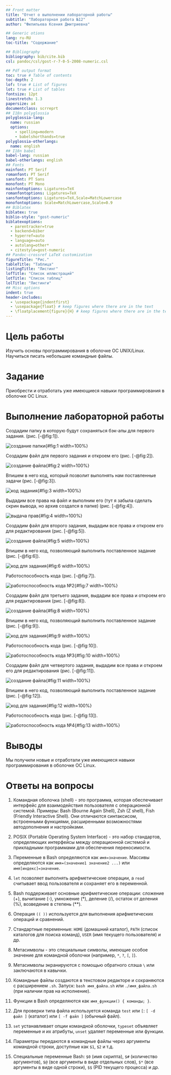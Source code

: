 ```yaml
---
## Front matter
title: "Отчет о выполнении лабораторной работы"
subtitle: "Лабораторная работа №12"
author: "Филипьева Ксения Дмитриевна"

## Generic otions
lang: ru-RU
toc-title: "Содержание"

## Bibliography
bibliography: bib/cite.bib
csl: pandoc/csl/gost-r-7-0-5-2008-numeric.csl

## Pdf output format
toc: true # Table of contents
toc-depth: 2
lof: true # List of figures
lot: true # List of tables
fontsize: 12pt
linestretch: 1.3
papersize: a4
documentclass: scrreprt
## I18n polyglossia
polyglossia-lang:
  name: russian
  options:
	- spelling=modern
	- babelshorthands=true
polyglossia-otherlangs:
  name: english
## I18n babel
babel-lang: russian
babel-otherlangs: english
## Fonts
mainfont: PT Serif
romanfont: PT Serif
sansfont: PT Sans
monofont: PT Mono
mainfontoptions: Ligatures=TeX
romanfontoptions: Ligatures=TeX
sansfontoptions: Ligatures=TeX,Scale=MatchLowercase
monofontoptions: Scale=MatchLowercase,Scale=0.9
## Biblatex
biblatex: true
biblio-style: "gost-numeric"
biblatexoptions:
  - parentracker=true
  - backend=biber
  - hyperref=auto
  - language=auto
  - autolang=other*
  - citestyle=gost-numeric
## Pandoc-crossref LaTeX customization
figureTitle: "Рис."
tableTitle: "Таблица"
listingTitle: "Листинг"
lofTitle: "Список иллюстраций"
lotTitle: "Список таблиц"
lolTitle: "Листинги"
## Misc options
indent: true
header-includes:
  - \usepackage{indentfirst}
  - \usepackage{float} # keep figures where there are in the text
  - \floatplacement{figure}{H} # keep figures where there are in the text
---
```


# Цель работы

Изучить основы программирования в оболочке ОС UNIX/Linux. Научиться писать небольшие командные файлы.

# Задание

Приобрести и отработать уже имеющиеся навыки программирования в оболочке ОС Linux.

# Выполнение лабораторной работы

Создадим папку в которую будут сохраняться бэк-апы для первого задания. (рис. [-@fig:1]).

![создание папки](image/121.png){#fig:1 width=100%}

Создадим файл для первого задания и откроем его (рис. [-@fig:2]).

![создание файла](image/122.png){#fig:2 width=100%}

Впишем в него код, который позволит выполнять нам поставленные задачи (рис. [-@fig:3]).

![код задания](image/123.png){#fig:3 width=100%}

Выдадим все права на файл и выполним его (тут я забыла сделать скрин вывода, но архив создался в папке) (рис. [-@fig:4]).

![выдача прав](image/124.png){#fig:4 width=100%}

Создадим файл для второго задания, выдадим все права и откроем его для редактирования (рис. [-@fig:5]).

![создание файла](image/125.png){#fig:5 width=100%}

Впишем в него код, позволяющий выполнить поставленное задание (рис. [-@fig:6]).

![код для задания](image/126.png){#fig:6 width=100%}

Работоспособность кода (рис. [-@fig:7]).

![работоспособность кода №2](image/127.png){#fig:7 width=100%}

Создадим файл для третьего задания, выдадим все права и откроем его для редактирования (рис. [-@fig:8]).

![создание файла](image/128.png){#fig:8 width=100%}

Впишем в него код, позволяющий выполнить поставленное задание (рис. [-@fig:9]).

![код для задания](image/129.png){#fig:9 width=100%}

Работоспособность кода (рис. [-@fig:10]).

![работоспособность кода №3](image/1210.png){#fig:10 width=100%}

Создадим файл для четвертого задания, выдадим все права и откроем его для редактирования (рис. [-@fig:11]).

![создание файла](image/1211.png){#fig:11 width=100%}

Впишем в него код, позволяющий выполнить поставленное задание (рис. [-@fig:12]).

![код для задания](image/1212.png){#fig:12 width=100%}

Работоспособность кода (рис. [-@fig:13]).

![работоспособность кода №4](image/1213.png){#fig:13 width=100%}

# Выводы

Мы получили новые и отработали уже имеющиеся навыки программирования в оболочке ОС Linux.

# Ответы на вопросы

1. Командная оболочка (shell) - это программа, которая обеспечивает интерфейс для взаимодействия пользователя с операционной системой. Примеры: Bash (Bourne Again Shell), Zsh (Z shell), Fish (Friendly Interactive Shell). Они отличаются синтаксисом, встроенными функциями, расширенными возможностями автодополнения и настройками.

2. POSIX (Portable Operating System Interface) - это набор стандартов, определяющих интерфейсы между операционной системой и прикладными программами для обеспечения переносимости.

3. Переменные в Bash определяются как `имя=значение`. Массивы определяются как `имя=(значение1 значение2 ...)` или `имя[индекс]=значение`.

4. `let` позволяет выполнять арифметические операции, а `read` считывает ввод пользователя и сохраняет его в переменной.

5. Bash поддерживает основные арифметические операции: сложение (+), вычитание (-), умножение (*), деление (/), остаток от деления (%), возведение в степень (**).

6. Операция `(( ))` используется для выполнения арифметических операций и сравнений.

7. Стандартные переменные: `HOME` (домашний каталог), `PATH` (список каталогов для поиска команд), `USER` (имя текущего пользователя) и др.

8. Метасимволы - это специальные символы, имеющие особое значение для командной оболочки (например, `*`, `?`, `[`, `]`).

9. Метасимволы экранируются с помощью обратного слэша `\` или заключаются в кавычки.

10. Командные файлы создаются в текстовом редакторе и сохраняются с расширением `.sh`. Запуск: `bash имя_файла.sh` или `./имя_файла.sh` (при наличии прав на исполнение).

11. Функции в Bash определяются как `имя_функции() { команды; }`.

12. Для проверки типа файла используется команда `test` или `[`: `[ -d файл ]` (каталог) или `[ -f файл ]` (обычный файл).

13. `set` устанавливает опции командной оболочки, `typeset` объявляет переменные и их атрибуты, `unset` удаляет переменные или функции.

14. Параметры передаются в командные файлы через аргументы командной строки, доступные как `$1`, `$2` и т.д.

15. Специальные переменные Bash: `$0` (имя скрипта), `$#` (количество аргументов), `$@` (все аргументы в виде отдельных слов), `$*` (все аргументы в виде одной строки), `$$` (PID текущего процесса) и др.
